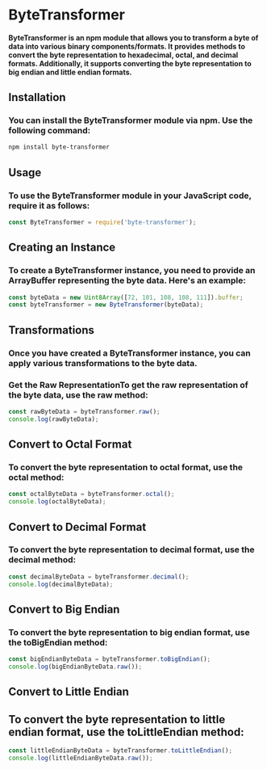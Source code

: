# ByteTransformer
#### ByteTransformer is an npm module that allows you to transform a byte of data into various binary components/formats. It provides methods to convert the byte representation to hexadecimal, octal, and decimal formats. Additionally, it supports converting the byte representation to big endian and little endian formats.

## Installation

### You can install the ByteTransformer module via npm. Use the following command:
```bash
npm install byte-transformer
```

## Usage
### To use the ByteTransformer module in your JavaScript code, require it as follows:
```js
const ByteTransformer = require('byte-transformer');
```
## Creating an Instance

### To create a ByteTransformer instance, you need to provide an ArrayBuffer representing the byte data. Here's an example:

```js
const byteData = new Uint8Array([72, 101, 108, 108, 111]).buffer;
const byteTransformer = new ByteTransformer(byteData);
```

## Transformations

### Once you have created a ByteTransformer instance, you can apply various transformations to the byte data.
### Get the Raw RepresentationTo get the raw representation of the byte data, use the raw method:

```js
const rawByteData = byteTransformer.raw();
console.log(rawByteData);
```
## Convert to Octal Format
### To convert the byte representation to octal format, use the octal method:
```js
const octalByteData = byteTransformer.octal();
console.log(octalByteData);
```

## Convert to Decimal Format
### To convert the byte representation to decimal format, use the decimal method:

```js
const decimalByteData = byteTransformer.decimal();
console.log(decimalByteData);
```

## Convert to Big Endian
### To convert the byte representation to big endian format, use the toBigEndian method:
```js
const bigEndianByteData = byteTransformer.toBigEndian();
console.log(bigEndianByteData.raw());
```


## Convert to Little Endian
## To convert the byte representation to little endian format, use the toLittleEndian method:
```js
const littleEndianByteData = byteTransformer.toLittleEndian();
console.log(littleEndianByteData.raw());
```

